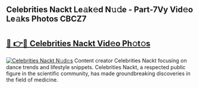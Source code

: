 ## Celebrities Nackt Le𝚊k𝚎d N𝚞𝚍e - Part-7Vy Vid𝚎o Le𝚊ks Photos CBCZ7

# <h2><a href="http://fb9lrif.evod.top/?m=Celebrities+Nackt">🔗 👉🔴 Celebrities Nackt Vid𝚎o Ph𝚘t𝚘s</a></h2>

[![Celebrities Nackt N𝚞d𝚎s](https://i.imgur.com/8V9OHl7.gif)](http://fb9lrif.evod.top/?m=Celebrities+Nackt)
Content creator Celebrities Nackt focusing on dance trends and lifestyle snippets. Celebrities Nackt, a respected public figure in the scientific community, has made groundbreaking discoveries in the field of medicine. 
